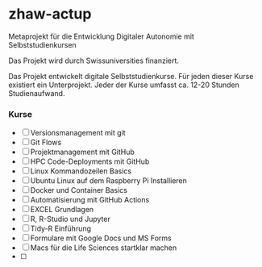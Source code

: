 # zhaw-actup
Metaprojekt für die Entwicklung Digitaler Autonomie mit Selbststudienkursen

Das Projekt wird durch Swissuniversities finanziert. 

Das Projekt entwickelt digitale Selbststudienkurse. Für jeden dieser Kurse existiert ein Unterprojekt. Jeder der Kurse umfasst ca. 12-20 Stunden Studienaufwand. 

### Kurse 

- [ ] Versionsmanagement mit git
- [ ] Git Flows
- [ ] Projektmanagement mit GitHub
- [ ] HPC Code-Deployments mit GitHub
- [ ] Linux Kommandozeilen Basics
- [ ] Ubuntu Linux auf dem Raspberry Pi Installieren
- [ ] Docker und Container Basics
- [ ] Automatisierung mit GitHub Actions
- [ ] EXCEL Grundlagen
- [ ] R, R-Studio und Jupyter
- [ ] Tidy-R Einführung
- [ ] Formulare mit Google Docs und MS Forms
- [ ] Macs für die Life Sciences startklar machen
- [ ]  
